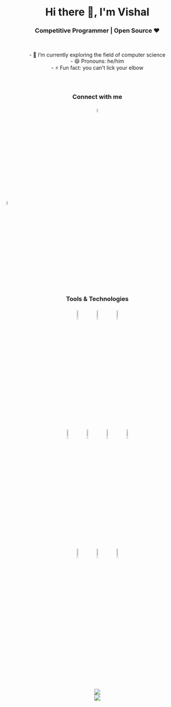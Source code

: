 
<!--### Hi there 👋, I'm Vishal-->

<!--
**blog-a1/blog-a1** is a ✨ _special_ ✨ repository because its `README.md` (this file) appears on your GitHub profile.
Here are some ideas to get you started:
-->
<h1 align="center">Hi there 👋, I'm Vishal </h1>
<h3 align="center">Competitive Programmer | Open Source ♥ </h3><br>

<!-- - 🔭 I’m currently exploring the field of computer science  working on a project 
- 🌱 I’m currently learning ML  
- 👯 I’m looking to collaborate on some opensource projects
- 🤔 I’m looking for help with ML algorithms
- 💬 Ask me about C++  -->
<p align="center">
- 🔭 I’m currently exploring the field of computer science<br>
- 😄 Pronouns: he/him<br>
- ⚡ Fun fact: you can't lick your elbow
</p><br>
<!-- - 📫 How to reach me: ...
- 😄 Pronouns: he/him
- ⚡ Fun fact: you can't lick your elbow
-->
<h3 align="center">Connect with me</h3>
<p align="center">
	<a href="https://www.linkedin.com/in/vishal-s-164743193/"><img alt="linkedin" width="5%" style="padding:5px" src="https://img.icons8.com/fluent/2x/linkedin-2.png"/></a>
	<p>&nbsp;</p>
	<a href="https://twitter.com/vishalxlv2/"><img alt="twitter" width="5%" style="padding:5px" src="https://img.icons8.com/color/2x/twitter.png"/></a>
</p>
<!--### Tools & Technologies-->
<br>
<h3 align="center">Tools & Technologies</h3>

<p align="center">
  <img width="8%" style="padding:5px" src="https://img.icons8.com/color/2x/html-5.png"/>
  <img width="8%" style="padding:5px" src="https://img.icons8.com/color/2x/css3.png"/>
  <img width="8%" style="padding:5px" src="https://img.icons8.com/color/144/000000/javascript.png"/><br>
  <img width="8%" style="padding:5px" src="https://img.icons8.com/color/2x/c-programming.png"/>
  <img width="8%" style="padding:5px" src="https://img.icons8.com/color/2x/c-plus-plus-logo.png"/>
  <img width="8%" style="padding:5px" src="https://img.icons8.com/color/144/000000/python.png"/>
  <img width="8%" style="padding:5px" src="https://img.icons8.com/color/144/000000/java-coffee-cup-logo.png"/><br>
  <!--<img width="10%" style="padding:5px" src="https://img.icons8.com/fluent/2x/github.png"/>-->
  <img width="8%" style="padding:5px" src="https://img.icons8.com/color/2x/git.png"/>
  <img width="8%" style="padding:5px" src="https://img.icons8.com/color/2x/visual-studio-code-2019.png"/>
  <!-- <img width="10%" style="padding:5px" src="https://img.icons8.com/color/2x/visual-studio-2019.png"/> -->
  <img width="8%" style="padding:5px" src="https://img.icons8.com/fluent/2x/spyder-ide.png"/>
</p>
<br><br>

<p align = "center">
  <img  src = "https://github-readme-stats.vercel.app/api?username=blog-a1&show_icons=true&theme=dark&line_height=27">
	<br>
  <img src = "https://github-readme-stats.vercel.app/api/top-langs/?username=blog-a1&hide=html,css,java&theme=dark">
</p>
